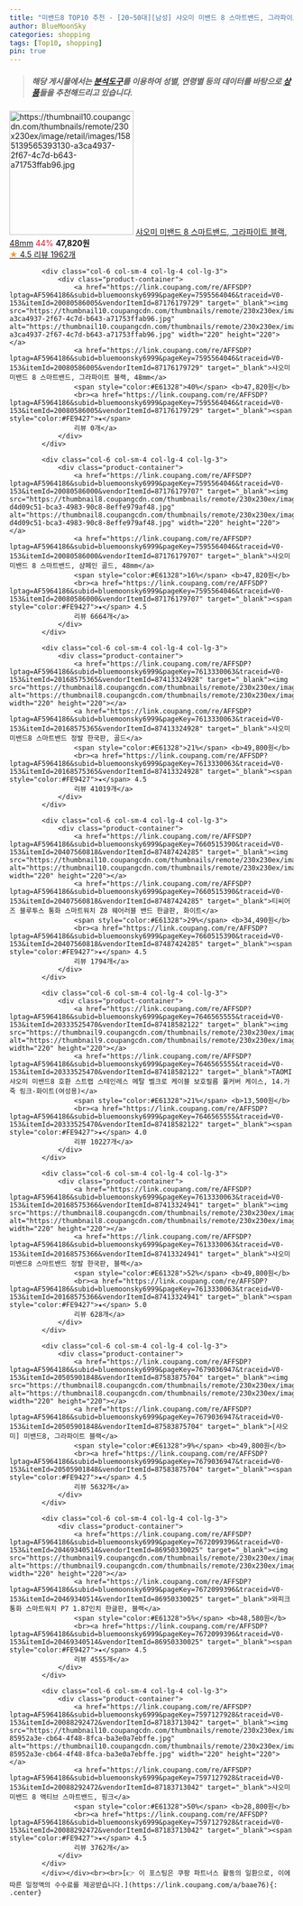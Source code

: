 ```yaml
---
title: "미밴드8 TOP10 추천 - [20~50대][남성] 샤오미 미밴드 8 스마트밴드, 그라파이트 블랙, 48mm"
author: BlueMoonSky
categories: shopping
tags: [Top10, shopping]
pin: true
---
```


> ##### 해당 게시물에서는 [**분석도구**](https://itemscout.io/)를 이용하여 **성별**, **연령별** 등의 데이터를 바탕으로 [**상품**](https://link.coupang.com/a/baae76)들을 추천해드리고 있습니다.
<div class="container"><div class="row">
            <div class="col-6 col-sm-4 col-lg-4 col-lg-3">
                <div class="product-container">
                    <a href="https://link.coupang.com/re/AFFSDP?lptag=AF5964186&subid=bluemoonsky6999&pageKey=7595564046&traceid=V0-153&itemId=20080586005&vendorItemId=87176179729" target="_blank"><img src="https://thumbnail10.coupangcdn.com/thumbnails/remote/230x230ex/image/retail/images/1585139565393130-a3ca4937-2f67-4c7d-b643-a71753ffab96.jpg" alt="https://thumbnail10.coupangcdn.com/thumbnails/remote/230x230ex/image/retail/images/1585139565393130-a3ca4937-2f67-4c7d-b643-a71753ffab96.jpg" width="220" height="220"></a>
                    <a href="https://link.coupang.com/re/AFFSDP?lptag=AF5964186&subid=bluemoonsky6999&pageKey=7595564046&traceid=V0-153&itemId=20080586005&vendorItemId=87176179729" target="_blank">샤오미 미밴드 8 스마트밴드, 그라파이트 블랙, 48mm</a>
                    <span style="color:#E61328">44%</span> <b>47,820원</b>
                    <br><a href="https://link.coupang.com/re/AFFSDP?lptag=AF5964186&subid=bluemoonsky6999&pageKey=7595564046&traceid=V0-153&itemId=20080586005&vendorItemId=87176179729" target="_blank"><span style="color:#FE9427">★</span> 4.5
                    리뷰 1962개</a>
                </div>
            </div>
            
            <div class="col-6 col-sm-4 col-lg-4 col-lg-3">
                <div class="product-container">
                    <a href="https://link.coupang.com/re/AFFSDP?lptag=AF5964186&subid=bluemoonsky6999&pageKey=7595564046&traceid=V0-153&itemId=20080586005&vendorItemId=87176179729" target="_blank"><img src="https://thumbnail10.coupangcdn.com/thumbnails/remote/230x230ex/image/retail/images/1585139565393130-a3ca4937-2f67-4c7d-b643-a71753ffab96.jpg" alt="https://thumbnail10.coupangcdn.com/thumbnails/remote/230x230ex/image/retail/images/1585139565393130-a3ca4937-2f67-4c7d-b643-a71753ffab96.jpg" width="220" height="220"></a>
                    <a href="https://link.coupang.com/re/AFFSDP?lptag=AF5964186&subid=bluemoonsky6999&pageKey=7595564046&traceid=V0-153&itemId=20080586005&vendorItemId=87176179729" target="_blank">샤오미 미밴드 8 스마트밴드, 그라파이트 블랙, 48mm</a>
                    <span style="color:#E61328">40%</span> <b>47,820원</b>
                    <br><a href="https://link.coupang.com/re/AFFSDP?lptag=AF5964186&subid=bluemoonsky6999&pageKey=7595564046&traceid=V0-153&itemId=20080586005&vendorItemId=87176179729" target="_blank"><span style="color:#FE9427">★</span> 
                    리뷰 0개</a>
                </div>
            </div>
            
            <div class="col-6 col-sm-4 col-lg-4 col-lg-3">
                <div class="product-container">
                    <a href="https://link.coupang.com/re/AFFSDP?lptag=AF5964186&subid=bluemoonsky6999&pageKey=7595564046&traceid=V0-153&itemId=20080586000&vendorItemId=87176179707" target="_blank"><img src="https://thumbnail8.coupangcdn.com/thumbnails/remote/230x230ex/image/retail/images/1585223945043911-d4d09c51-bca3-4983-90c8-8effe979af48.jpg" alt="https://thumbnail8.coupangcdn.com/thumbnails/remote/230x230ex/image/retail/images/1585223945043911-d4d09c51-bca3-4983-90c8-8effe979af48.jpg" width="220" height="220"></a>
                    <a href="https://link.coupang.com/re/AFFSDP?lptag=AF5964186&subid=bluemoonsky6999&pageKey=7595564046&traceid=V0-153&itemId=20080586000&vendorItemId=87176179707" target="_blank">샤오미 미밴드 8 스마트밴드, 샴페인 골드, 48mm</a>
                    <span style="color:#E61328">16%</span> <b>47,820원</b>
                    <br><a href="https://link.coupang.com/re/AFFSDP?lptag=AF5964186&subid=bluemoonsky6999&pageKey=7595564046&traceid=V0-153&itemId=20080586000&vendorItemId=87176179707" target="_blank"><span style="color:#FE9427">★</span> 4.5
                    리뷰 6664개</a>
                </div>
            </div>
            
            <div class="col-6 col-sm-4 col-lg-4 col-lg-3">
                <div class="product-container">
                    <a href="https://link.coupang.com/re/AFFSDP?lptag=AF5964186&subid=bluemoonsky6999&pageKey=7613330063&traceid=V0-153&itemId=20168575365&vendorItemId=87413324928" target="_blank"><img src="https://thumbnail8.coupangcdn.com/thumbnails/remote/230x230ex/image/vendor_inventory/804c/9aadebf5d24fd3dd0e2845c225bd1f88c6a86ce87d3639afb6e9d6e1b659.jpg" alt="https://thumbnail8.coupangcdn.com/thumbnails/remote/230x230ex/image/vendor_inventory/804c/9aadebf5d24fd3dd0e2845c225bd1f88c6a86ce87d3639afb6e9d6e1b659.jpg" width="220" height="220"></a>
                    <a href="https://link.coupang.com/re/AFFSDP?lptag=AF5964186&subid=bluemoonsky6999&pageKey=7613330063&traceid=V0-153&itemId=20168575365&vendorItemId=87413324928" target="_blank">샤오미 미밴드8 스마트밴드 정발 한국판, 골드</a>
                    <span style="color:#E61328">21%</span> <b>49,800원</b>
                    <br><a href="https://link.coupang.com/re/AFFSDP?lptag=AF5964186&subid=bluemoonsky6999&pageKey=7613330063&traceid=V0-153&itemId=20168575365&vendorItemId=87413324928" target="_blank"><span style="color:#FE9427">★</span> 4.5
                    리뷰 41019개</a>
                </div>
            </div>
            
            <div class="col-6 col-sm-4 col-lg-4 col-lg-3">
                <div class="product-container">
                    <a href="https://link.coupang.com/re/AFFSDP?lptag=AF5964186&subid=bluemoonsky6999&pageKey=7660515390&traceid=V0-153&itemId=20407560818&vendorItemId=87487424285" target="_blank"><img src="https://thumbnail10.coupangcdn.com/thumbnails/remote/230x230ex/image/vendor_inventory/e962/7a9ab22b26401a6459b1f8d16fd2504367a281ffbffdbd1126e5eacdcba1.jpg" alt="https://thumbnail10.coupangcdn.com/thumbnails/remote/230x230ex/image/vendor_inventory/e962/7a9ab22b26401a6459b1f8d16fd2504367a281ffbffdbd1126e5eacdcba1.jpg" width="220" height="220"></a>
                    <a href="https://link.coupang.com/re/AFFSDP?lptag=AF5964186&subid=bluemoonsky6999&pageKey=7660515390&traceid=V0-153&itemId=20407560818&vendorItemId=87487424285" target="_blank">티씨어즈 블루투스 통화 스마트워치 Z8 웨어러블 밴드 한글판, 화이트</a>
                    <span style="color:#E61328">29%</span> <b>34,490원</b>
                    <br><a href="https://link.coupang.com/re/AFFSDP?lptag=AF5964186&subid=bluemoonsky6999&pageKey=7660515390&traceid=V0-153&itemId=20407560818&vendorItemId=87487424285" target="_blank"><span style="color:#FE9427">★</span> 4.5
                    리뷰 1794개</a>
                </div>
            </div>
            
            <div class="col-6 col-sm-4 col-lg-4 col-lg-3">
                <div class="product-container">
                    <a href="https://link.coupang.com/re/AFFSDP?lptag=AF5964186&subid=bluemoonsky6999&pageKey=7646565555&traceid=V0-153&itemId=20333525470&vendorItemId=87418582122" target="_blank"><img src="https://thumbnail9.coupangcdn.com/thumbnails/remote/230x230ex/image/vendor_inventory/aa68/d9323a1dca4c3e2a036b6f1872cf66d793707ba226fc16f38c5813013cc6.jpg" alt="https://thumbnail9.coupangcdn.com/thumbnails/remote/230x230ex/image/vendor_inventory/aa68/d9323a1dca4c3e2a036b6f1872cf66d793707ba226fc16f38c5813013cc6.jpg" width="220" height="220"></a>
                    <a href="https://link.coupang.com/re/AFFSDP?lptag=AF5964186&subid=bluemoonsky6999&pageKey=7646565555&traceid=V0-153&itemId=20333525470&vendorItemId=87418582122" target="_blank">TAOMI 샤오미 미밴드8 호환 스트랩 스테인레스 메탈 벨크로 케이블 보호필름 풀커버 케이스, 14.가죽 링크-화이트(여성용)</a>
                    <span style="color:#E61328">21%</span> <b>13,500원</b>
                    <br><a href="https://link.coupang.com/re/AFFSDP?lptag=AF5964186&subid=bluemoonsky6999&pageKey=7646565555&traceid=V0-153&itemId=20333525470&vendorItemId=87418582122" target="_blank"><span style="color:#FE9427">★</span> 4.0
                    리뷰 10227개</a>
                </div>
            </div>
            
            <div class="col-6 col-sm-4 col-lg-4 col-lg-3">
                <div class="product-container">
                    <a href="https://link.coupang.com/re/AFFSDP?lptag=AF5964186&subid=bluemoonsky6999&pageKey=7613330063&traceid=V0-153&itemId=20168575366&vendorItemId=87413324941" target="_blank"><img src="https://thumbnail8.coupangcdn.com/thumbnails/remote/230x230ex/image/vendor_inventory/804c/9aadebf5d24fd3dd0e2845c225bd1f88c6a86ce87d3639afb6e9d6e1b659.jpg" alt="https://thumbnail8.coupangcdn.com/thumbnails/remote/230x230ex/image/vendor_inventory/804c/9aadebf5d24fd3dd0e2845c225bd1f88c6a86ce87d3639afb6e9d6e1b659.jpg" width="220" height="220"></a>
                    <a href="https://link.coupang.com/re/AFFSDP?lptag=AF5964186&subid=bluemoonsky6999&pageKey=7613330063&traceid=V0-153&itemId=20168575366&vendorItemId=87413324941" target="_blank">샤오미 미밴드8 스마트밴드 정발 한국판, 블랙</a>
                    <span style="color:#E61328">52%</span> <b>49,800원</b>
                    <br><a href="https://link.coupang.com/re/AFFSDP?lptag=AF5964186&subid=bluemoonsky6999&pageKey=7613330063&traceid=V0-153&itemId=20168575366&vendorItemId=87413324941" target="_blank"><span style="color:#FE9427">★</span> 5.0
                    리뷰 628개</a>
                </div>
            </div>
            
            <div class="col-6 col-sm-4 col-lg-4 col-lg-3">
                <div class="product-container">
                    <a href="https://link.coupang.com/re/AFFSDP?lptag=AF5964186&subid=bluemoonsky6999&pageKey=7679036947&traceid=V0-153&itemId=20505901848&vendorItemId=87583875704" target="_blank"><img src="https://thumbnail8.coupangcdn.com/thumbnails/remote/230x230ex/image/vendor_inventory/0850/4f1436f95ae5c4491d760ea5fd1fdc02ea1061176ece5a093ec0afc879b5.jpeg" alt="https://thumbnail8.coupangcdn.com/thumbnails/remote/230x230ex/image/vendor_inventory/0850/4f1436f95ae5c4491d760ea5fd1fdc02ea1061176ece5a093ec0afc879b5.jpeg" width="220" height="220"></a>
                    <a href="https://link.coupang.com/re/AFFSDP?lptag=AF5964186&subid=bluemoonsky6999&pageKey=7679036947&traceid=V0-153&itemId=20505901848&vendorItemId=87583875704" target="_blank">[샤오미] 미밴드8, 그라파이트 블랙</a>
                    <span style="color:#E61328">9%</span> <b>49,800원</b>
                    <br><a href="https://link.coupang.com/re/AFFSDP?lptag=AF5964186&subid=bluemoonsky6999&pageKey=7679036947&traceid=V0-153&itemId=20505901848&vendorItemId=87583875704" target="_blank"><span style="color:#FE9427">★</span> 4.5
                    리뷰 5632개</a>
                </div>
            </div>
            
            <div class="col-6 col-sm-4 col-lg-4 col-lg-3">
                <div class="product-container">
                    <a href="https://link.coupang.com/re/AFFSDP?lptag=AF5964186&subid=bluemoonsky6999&pageKey=7672099396&traceid=V0-153&itemId=20469340514&vendorItemId=86950330025" target="_blank"><img src="https://thumbnail9.coupangcdn.com/thumbnails/remote/230x230ex/image/vendor_inventory/917e/39360bccb3673bac65e37a29736faa478ff75831d62536f8d19ea1a8962f.jpg" alt="https://thumbnail9.coupangcdn.com/thumbnails/remote/230x230ex/image/vendor_inventory/917e/39360bccb3673bac65e37a29736faa478ff75831d62536f8d19ea1a8962f.jpg" width="220" height="220"></a>
                    <a href="https://link.coupang.com/re/AFFSDP?lptag=AF5964186&subid=bluemoonsky6999&pageKey=7672099396&traceid=V0-153&itemId=20469340514&vendorItemId=86950330025" target="_blank">와피크 통화 스마트워치 P7 1.87인치 한글판, 블랙</a>
                    <span style="color:#E61328">5%</span> <b>48,580원</b>
                    <br><a href="https://link.coupang.com/re/AFFSDP?lptag=AF5964186&subid=bluemoonsky6999&pageKey=7672099396&traceid=V0-153&itemId=20469340514&vendorItemId=86950330025" target="_blank"><span style="color:#FE9427">★</span> 4.5
                    리뷰 4555개</a>
                </div>
            </div>
            
            <div class="col-6 col-sm-4 col-lg-4 col-lg-3">
                <div class="product-container">
                    <a href="https://link.coupang.com/re/AFFSDP?lptag=AF5964186&subid=bluemoonsky6999&pageKey=7597127928&traceid=V0-153&itemId=20088292472&vendorItemId=87183713042" target="_blank"><img src="https://thumbnail10.coupangcdn.com/thumbnails/remote/230x230ex/image/retail/images/2218440832413109-85952a3e-cb64-4f48-8fca-ba3e0a7ebffe.jpg" alt="https://thumbnail10.coupangcdn.com/thumbnails/remote/230x230ex/image/retail/images/2218440832413109-85952a3e-cb64-4f48-8fca-ba3e0a7ebffe.jpg" width="220" height="220"></a>
                    <a href="https://link.coupang.com/re/AFFSDP?lptag=AF5964186&subid=bluemoonsky6999&pageKey=7597127928&traceid=V0-153&itemId=20088292472&vendorItemId=87183713042" target="_blank">샤오미 미밴드 8 액티브 스마트밴드, 핑크</a>
                    <span style="color:#E61328">50%</span> <b>28,800원</b>
                    <br><a href="https://link.coupang.com/re/AFFSDP?lptag=AF5964186&subid=bluemoonsky6999&pageKey=7597127928&traceid=V0-153&itemId=20088292472&vendorItemId=87183713042" target="_blank"><span style="color:#FE9427">★</span> 4.5
                    리뷰 3762개</a>
                </div>
            </div>
            </div></div><br><br>[👉 이 포스팅은 쿠팡 파트너스 활동의 일환으로, 이에 따른 일정액의 수수료를 제공받습니다.](https://link.coupang.com/a/baae76){: .center}